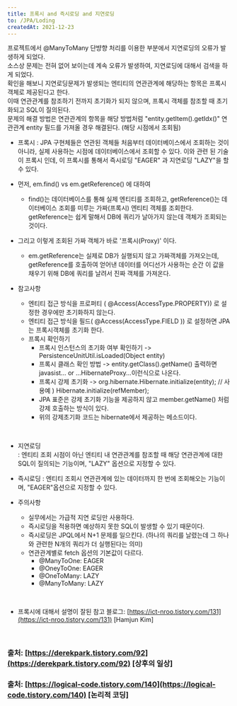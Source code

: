 ```yaml
---
title: 프록시 and 즉시로딩 and 지연로딩
to: /JPA/Loding
createdAt: 2021-12-23
---
```


프로젝트에서 @ManyToMany 단뱡향 처리를 이용한 부분에서 지연로딩의 오류가 발생하게 되었다.  
소스상 문제는 전혀 없어 보이는데 계속 오류가 발생하여, 지연로딩에 대해서 검색을 하게 되었다.  
확인을 해보니 지연로딩문제가 발생되는 엔티티의 연관관계에 해당하는 항목은 프록시 객체로 제공된다고 한다.    
이때 연관관계를 참조하기 전까지 초기화가 되지 않으며, 프록시 객체를 참조할 때 초기화되고 SQL이 질의된다.  
문제의 해결 방법은 연관관계의 항목을 해당 방법처럼 "entity.getItem().getIdx()" 연관관계 entity 필드를 가져올 경우 해결된다. (해당 시점에서 조회됨)  

* 프록시
: JPA 구현체들은 연관된 객체들 처음부터 데이터베이스에서 조회하는 것이 아니라, 실제 사용하는 시점에 데이터베이스에서 조회할 수  있다. 이와 관련 된 기술이 프록시 인데, 이 프록시를 통해서 즉시로딩 "EAGER" 과 지연로딩 "LAZY"을 할 수 있다.  

* 먼저, em.find() vs em.getReference() 에 대하여
    * find()는 데이터베이스를 통해 실제 엔티티를 조회하고, getReference()는 데이터베이스 조회를 미루는 가짜(프록시) 엔티티 객체를 조회한다. getReference는 쉽게 말해서 DB에 쿼리가 날아가지 않는데 객체가 조회되는 것이다.

* 그리고 이렇게 조회된 가짜 객체가 바로 '프록시(Proxy)' 이다. 
    * em.getReference는 실제로 DB가 실행되지 않고 가짜객체를 가져오는데, getReference를 호출하여 얻어낸 데이터를 어디선가 사용하는 순간 이 값을 채우기 위해 DB에 쿼리를 날려서 진짜 객체를 가져온다.

* 참고사항     
    * 엔티티 접근 방식을 프로퍼티 ( @Access(AccessType.PROPERTY)) 로 설정한 경우에만 초기화하지 않는다.  
    * 엔티티 접근 방식을 필드( @Access(AccessType.FIELD )) 로 설정하면 JPA 는 프록시객체를 초기화 한다.  
    * 프록시 확인하기
        * 프록시 인스턴스의 초기화 여부 확인하기 -> PersistenceUnitUtil.isLoaded(Object entity)
        * 프록시 클래스 확인 방법 -> entity.getClass().getName() 출력하면 javasist... or ...HibernateProxy...이런식으로 나온다.
        * 프록시 강제 초기화 -> org.hibernate.Hibernate.initialize(entity); // 사용예 ) Hibernate.initialize(refMember);
        * JPA 표준은 강제 초기화 기능을 제공하지 않고 member.getName() 처럼 강제 호출하는 방식이 있다. 
        * 위의 강제초기화 코드는 hibernate에서 제공하는 메소드이다.
<br>

* 지연로딩  
: 엔티티 조회 시점이 아닌 엔티티 내 연관관계를 참조할 때 해당 연관관계에 대한 SQL이 질의되는 기능이며, "LAZY" 옵션으로 지정할 수 있다.

* 즉시로딩
: 엔티티 조회시 연관관계에 있는 데이터까지 한 번에 조회해오는 기능이며, "EAGER"옵션으로 지정할 수 있다.

* 주의사항
    * 실무에서는 가급적 지연 로딩만 사용하다.  
    * 즉시로딩을 적용하면 예상하지 못한 SQL이 발생할 수 있기 때문이다.
    * 즉시로딩은 JPQL에서 N+1 문제를 일으킨다. (하나의 쿼리를 날렸는데 그 하나와 관련한 N개의 쿼리가 더 실행된다는 의미)
    * 연관관계별로 fetch 옵션의 기본값이 다르다.
        * @ManyToOne: EAGER
        * @OneyToOne: EAGER
        * @OneToMany: LAZY
        * @ManyToMany: LAZY

<br>

* 프록시에 대해서 설명이 잘된 참고 블로그: [https://ict-nroo.tistory.com/131](https://ict-nroo.tistory.com/131) [Hamjun Kim]

<br/>

### 출처: [https://derekpark.tistory.com/92](https://derekpark.tistory.com/92) [상후의 일상]
### 출처: [https://logical-code.tistory.com/140](https://logical-code.tistory.com/140) [논리적 코딩]

